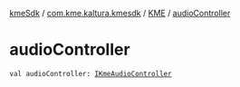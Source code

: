 [kmeSdk](../../index.md) / [com.kme.kaltura.kmesdk](../index.md) / [KME](index.md) / [audioController](./audio-controller.md)

# audioController

`val audioController: `[`IKmeAudioController`](../../com.kme.kaltura.kmesdk.controller/-i-kme-audio-controller/index.md)